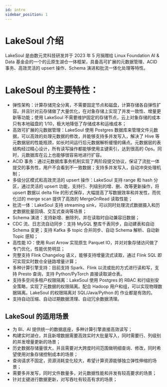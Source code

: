 ```yaml
---
id: intro
sidebar_position: 1
---
```


# LakeSoul 介绍

<!--
SPDX-FileCopyrightText: 2023 LakeSoul Contributors

SPDX-License-Identifier: Apache-2.0
-->

LakeSoul 是由数元灵科技研发并于 2023 年 5 月捐赠给 Linux Foundation AI & Data 基金会的一个的云原生湖仓一体框架，具备高可扩展的元数据管理、ACID 事务、高效灵活的 upsert 操作、Schema 演进和批流一体化处理等特性。

# LakeSoul 的主要特性：
* 弹性架构：计算存储完全分离，不需要固定节点和磁盘，计算存储各自弹性扩容。并且针对云存储做了大量优化，在对象存储上实现了并发一致性、增量更新等功能；使用 LakeSoul 不需要维护固定的存储节点，云上对象存储的成本只有本地磁盘的 1/10，极大地降低了存储成本和运维成本；
* 高效可扩展的元数据管理：LakeSoul 使用 Postgres 数据库来管理文件元数据，可以高效的处理元数据的修改，并能够支持多并发写入，解决了 Hive 等元数据层的性能瓶颈，如长时间运行后元数据解析缓慢的痛点。元数据层的表结构经过精心设计，所有读写操作都能够使用主键索引，达到很高的 Ops。同时，元数据库在云上也能够很容易地进行扩容。
* ACID 事务：通过元数据库事务机制实现了两阶段提交协议，保证了流批一体提交的事务性，用户不会看到不一致数据；支持多并发写入，自动冲突处理机制；
* 多级分区模式和高效灵活的 upsert 操作：LakeSoul 支持 range 和 hash 分区，通过灵活的 upsert 功能，支持行、列级别的增、删、改等更新操作，将 upsert 数据以 delta file 的形式保存，大幅提高了写数据效率和并发性，而优化过的 merge scan 提供了高效的 MergeOnRead 读取性能；
* 批流一体：LakeSoul 支持 streaming sink，可以同时处理流式数据摄入和历史数据批量回填、交互式查询等场景；
* Schema 演进：支持新增、删除列，并在读取时自动兼容旧数据；
* CDC 流、日志流自动同步：支持 MySQL 整库千表同步，自动建表和自动 Schema 变更；支持 Kafka 多 topic 合并同步、自动 Schema 解析、自动新 Topic 感知；
* 高性能 IO：使用 Rust Arrow 实现原生 Parquet IO，并对对象存储访问做了专门优化，性能优势明显；
* 完整支持 Flink Changelog 语义，能够支持增量流式读取，通过 Flink SQL 即可实现实时数仓全链路增量计算；
* 多种计算引擎支持：目前支持 Spark、Flink 以流或批的方式进行读和写，支持 Presto 查询，支持 Python/PyTorch 直接读取湖仓表。
* 支持多空间多租户权限隔离：LakeSoul 使用 Postgres 的 RBAC 和行级别安全策略，实现了元数据的权限隔离。配合 Hadoop 用户和组，可以实现物理数据隔离。LakeSoul 的权限隔离对 SQL/Java/Python 的 作业都是有效的。
* 支持自动压缩、自动过期数据清理、自动冗余数据清理。

## LakeSoul 的适用场景
* 为 BI、AI 提供统一的数据底座，多种计算引擎直接高效读写；
* 构建实时湖仓，并且新增数据需要高效实时大批量写入，同时需要行、列级别的并发增量更新的场景；
* 历史数据存储量很大，并且需要对大跨度时间范围做明细查询、修改，同时希望使用对象存储控制成本的场景；
* 查询请求不固定，资源消耗变化较大，希望计算资源能够独立弹性伸缩的场景；
* 需要多并发写，同时文件数量多，对元数据性能和并发有较高要求的场景；
* 针对主键进行数据更新，对写吞吐有较高有求的场景；